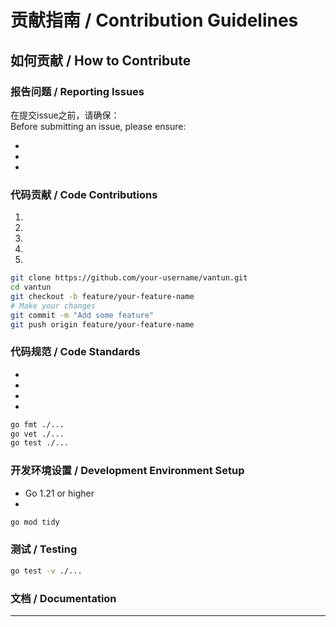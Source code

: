 # 贡献指南 / Contribution Guidelines

[//]: # (感谢您对VANTUN项目的兴趣！我们欢迎各种形式的贡献。)
[//]: # (Thank you for your interest in the VANTUN project! We welcome contributions of all kinds.)

## 如何贡献 / How to Contribute

### 报告问题 / Reporting Issues

[//]: # (如果您发现了bug或有功能建议，请在GitHub上创建一个issue。)
[//]: # (If you find a bug or have a feature suggestion, please create an issue on GitHub.)

在提交issue之前，请确保：
<br>Before submitting an issue, please ensure:

- [//]: # (您使用的是最新版本的代码)
  [//]: # (You are using the latest version of the code)
- [//]: # (您已经查阅了现有的issue，确认没有重复的报告)
  [//]: # (You have checked existing issues to confirm there is no duplicate report)
- [//]: # (您提供了详细的复现步骤和环境信息)
  [//]: # (You have provided detailed reproduction steps and environment information)

### 代码贡献 / Code Contributions

[//]: # (我们欢迎代码贡献！在开始之前，请遵循以下步骤：)
[//]: # (We welcome code contributions! Before you start, please follow these steps:)

1. [//]: # (Fork项目仓库)
   [//]: # (Fork the project repository)
2. [//]: # (创建您的特性分支)
   [//]: # (Create your feature branch)
3. [//]: # (提交您的修改)
   [//]: # (Commit your changes)
4. [//]: # (推送到您的分支)
   [//]: # (Push to your branch)
5. [//]: # (创建一个Pull Request)
   [//]: # (Create a Pull Request)

```bash
git clone https://github.com/your-username/vantun.git
cd vantun
git checkout -b feature/your-feature-name
# Make your changes
git commit -m "Add some feature"
git push origin feature/your-feature-name
```

### 代码规范 / Code Standards

[//]: # (为了保持代码的一致性，请遵循以下规范：)
[//]: # (To maintain code consistency, please follow these guidelines:)

- [//]: # (使用Go语言的最佳实践)
  [//]: # (Use Go language best practices)
- [//]: # (编写清晰、有意义的提交信息)
  [//]: # (Write clear and meaningful commit messages)
- [//]: # (为公共函数和类型添加注释)
  [//]: # (Add comments for public functions and types)
- [//]: # (确保所有测试通过)
  [//]: # (Ensure all tests pass)

```bash
go fmt ./...
go vet ./...
go test ./...
```

### 开发环境设置 / Development Environment Setup

[//]: # (要设置开发环境，请确保您已安装：)
[//]: # (To set up the development environment, ensure you have installed:)

- Go 1.21 or higher
- [//]: # (必要的依赖项会通过go.mod自动管理)
  [//]: # (Necessary dependencies will be automatically managed through go.mod)

```bash
go mod tidy
```

### 测试 / Testing

[//]: # (在提交代码之前，请确保所有测试都通过：)
[//]: # (Before submitting code, please ensure all tests pass:)

```bash
go test -v ./...
```

[//]: # (对于新功能，请添加相应的测试用例。)
[//]: # (For new features, please add corresponding test cases.)

### 文档 / Documentation

[//]: # (如果您的更改影响了用户使用方式，请相应更新文档。)
[//]: # (If your changes affect how users use the project, please update the documentation accordingly.)

---

[//]: # (感谢您的贡献！)
[//]: # (Thank you for your contribution!)
